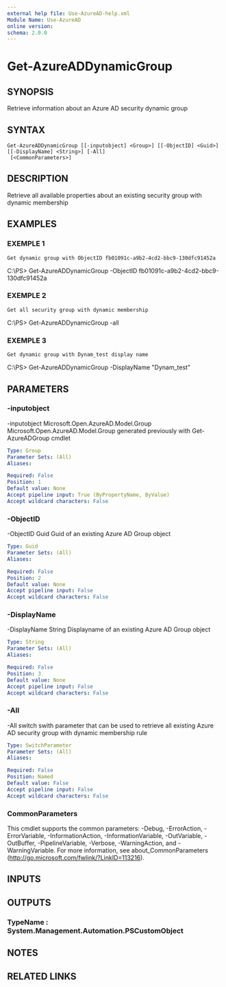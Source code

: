 ```yaml
---
external help file: Use-AzureAD-help.xml
Module Name: Use-AzureAD
online version:
schema: 2.0.0
---
```


# Get-AzureADDynamicGroup

## SYNOPSIS
Retrieve information about an Azure AD security dynamic group

## SYNTAX

```
Get-AzureADDynamicGroup [[-inputobject] <Group>] [[-ObjectID] <Guid>] [[-DisplayName] <String>] [-All]
 [<CommonParameters>]
```

## DESCRIPTION
Retrieve all available properties about an existing security group with dynamic membership

## EXAMPLES

### EXEMPLE 1
```
Get dynamic group with ObjectID fb01091c-a9b2-4cd2-bbc9-130dfc91452a
```

C:\PS\> Get-AzureADDynamicGroup -ObjectID fb01091c-a9b2-4cd2-bbc9-130dfc91452a

### EXEMPLE 2
```
Get all security group with dynamic membership
```

C:\PS\> Get-AzureADDynamicGroup -all

### EXEMPLE 3
```
Get dynamic group with Dynam_test display name
```

C:\PS\> Get-AzureADDynamicGroup -DisplayName "Dynam_test"

## PARAMETERS

### -inputobject
-inputobject Microsoft.Open.AzureAD.Model.Group
   Microsoft.Open.AzureAD.Model.Group generated previously with Get-AzureADGroup cmdlet

```yaml
Type: Group
Parameter Sets: (All)
Aliases:

Required: False
Position: 1
Default value: None
Accept pipeline input: True (ByPropertyName, ByValue)
Accept wildcard characters: False
```

### -ObjectID
-ObjectID Guid
Guid of an existing Azure AD Group object

```yaml
Type: Guid
Parameter Sets: (All)
Aliases:

Required: False
Position: 2
Default value: None
Accept pipeline input: False
Accept wildcard characters: False
```

### -DisplayName
-DisplayName String
Displayname of an existing Azure AD Group object

```yaml
Type: String
Parameter Sets: (All)
Aliases:

Required: False
Position: 3
Default value: None
Accept pipeline input: False
Accept wildcard characters: False
```

### -All
-All switch
swith parameter that can be used to retrieve all existing Azure AD security group with dynamic membership rule

```yaml
Type: SwitchParameter
Parameter Sets: (All)
Aliases:

Required: False
Position: Named
Default value: False
Accept pipeline input: False
Accept wildcard characters: False
```

### CommonParameters
This cmdlet supports the common parameters: -Debug, -ErrorAction, -ErrorVariable, -InformationAction, -InformationVariable, -OutVariable, -OutBuffer, -PipelineVariable, -Verbose, -WarningAction, and -WarningVariable.
For more information, see about_CommonParameters (http://go.microsoft.com/fwlink/?LinkID=113216).

## INPUTS

## OUTPUTS

### TypeName : System.Management.Automation.PSCustomObject
## NOTES

## RELATED LINKS
